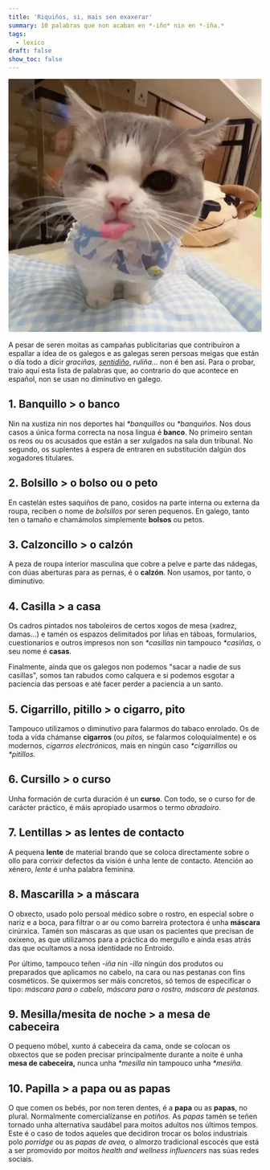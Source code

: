 ```yaml
---
title: 'Riquiños, si, mais sen exaxerar'
summary: 10 palabras que non acaban en *-iño* nin en *-iña.*
tags:
  - lexico
draft: false
show_toc: false
---
```

![Image](/img/gato-fofo.png)

A pesar de seren moitas as campañas publicitarias que contribuíron a espallar a idea de os galegos e as galegas seren persoas meigas que están o día todo a dicir *graciñas, [sentidiño](https://portaldaspalabras.gal/lexico/mira-que-din/sentidino/)*, *ruliña...* non é ben así. Para o probar, traio aquí esta lista de palabras que, ao contrario do que acontece en español, non se usan no diminutivo en galego.

## 1. Banquillo > o banco

Nin na xustiza nin nos deportes hai *\*banquillos* ou *\*banquiños.* Nos dous casos a única forma correcta na nosa lingua é **banco**. No primeiro sentan os reos ou os acusados que están a ser xulgados na sala dun tribunal. No segundo, os suplentes á espera de entraren en substitución dalgún dos xogadores titulares.

## 2. Bolsillo > o bolso ou o peto

En castelán estes saquiños de pano, cosidos na parte interna ou externa da roupa, reciben o nome de *bolsillos* por seren pequenos. En galego, tanto ten o tamaño e chamámolos simplemente **bolsos** ou petos.

## 3. Calzoncillo > o calzón

A peza de roupa interior masculina que cobre a pelve e parte das nádegas, con dúas aberturas para as pernas, é o **calzón**. Non usamos, por tanto, o diminutivo.

## 4. Casilla > a casa

Os cadros pintados nos taboleiros de certos xogos de mesa (xadrez, damas...) e tamén os espazos delimitados por liñas en táboas, formularios, cuestionarios e outros impresos non son *\*casillas* nin tampouco *\*casiñas,* o seu nome é **casas**.

Finalmente, aínda que os galegos non podemos "sacar a nadie de sus casillas", somos tan rabudos como calquera e si podemos esgotar a paciencia das persoas e até facer perder a paciencia a un santo.

## 5. Cigarrillo, pitillo > o cigarro, pito

Tampouco utilizamos o diminutivo para falarmos do tabaco enrolado. Os de toda a vida chámanse **cigarros** (ou *pitos,* se falarmos coloquialmente) e os modernos, *cigarros electrónicos,* mais en ningún caso *\*cigarrillos* ou *\*pitillos.*

## 6. Cursillo > o curso

Unha formación de curta duración é un **curso**. Con todo, se o curso for de carácter práctico, é máis apropiado usarmos o termo *obradoiro.*

## 7. Lentillas > as lentes de contacto

A pequena **lente** de material brando que se coloca directamente sobre o ollo para corrixir defectos da visión é unha lente de contacto. Atención ao xénero, *lente* é unha palabra feminina.

## 8. Mascarilla > a máscara

O obxecto, usado polo persoal médico sobre o rostro, en especial sobre o nariz e a boca, para filtrar o ar ou como barreira protectora é unha **máscara** cirúrxica. Tamén son máscaras as que usan os pacientes que precisan de oxíxeno, as que utilizamos para a práctica do mergullo e aínda esas atrás das que ocultamos a nosa identidade no Entroido.

Por último, tampouco teñen *\-iña* nin *\-illa* ningún dos produtos ou preparados que aplicamos no cabelo, na cara ou nas pestanas con fins cosméticos. Se quixermos ser máis concretos, só temos de especificar o tipo: *máscara para o cabelo, máscara para o rostro, máscara de pestanas.*

## 9. Mesilla/mesita de noche > a mesa de cabeceira

O pequeno móbel, xunto á cabeceira da cama, onde se colocan os obxectos que se poden precisar principalmente durante a noite é unha **mesa de cabeceira,** nunca unha *\*mesilla* nin tampouco unha *\*mesiña.*

## 10. Papilla > a papa ou as papas

O que comen os bebés, por non teren dentes, é a **papa** ou as **papas**, no plural. Normalmente comercialízanse en *potiños.* As *papas* tamén se teñen tornado unha alternativa saudábel para moitos adultos nos últimos tempos. Este é o caso de todos aqueles que decidiron trocar os bolos industriais polo *porridge* ou as *papas de avea,* o almorzo tradicional escocés que está a ser promovido por moitos *health and wellness influencers* nas súas redes sociais.
